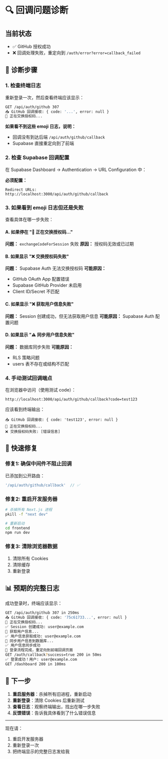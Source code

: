 # 🔍 回调问题诊断

## 当前状态
- ✅ GitHub 授权成功
- ❌ 回调处理失败，重定向到 `/auth/error?error=callback_failed`

## 🧪 诊断步骤

### 1. 检查终端日志

重新登录一次，然后查看终端应该显示：

```bash
GET /api/auth/github 307
📥 GitHub 回调接收: { code: '...', error: null }
🔄 正在交换授权码...
```

**如果看不到这些 emoji 日志，说明：**
- 回调没有到达后端 `/api/auth/github/callback`
- Supabase 直接重定向到了前端

### 2. 检查 Supabase 回调配置

在 Supabase Dashboard → Authentication → URL Configuration 中：

**必须配置：**
```
Redirect URLs:
http://localhost:3000/api/auth/github/callback
```

### 3. 如果看到 emoji 日志但还是失败

查看具体在哪一步失败：

#### A. 如果停在 "🔄 正在交换授权码..."
**问题：** `exchangeCodeForSession` 失败
**原因：** 授权码无效或已过期

#### B. 如果显示 "❌ 交换授权码失败"
**问题：** Supabase Auth 无法交换授权码
**可能原因：**
- GitHub OAuth App 配置错误
- Supabase GitHub Provider 未启用
- Client ID/Secret 不匹配

#### C. 如果显示 "❌ 获取用户信息失败"
**问题：** Session 创建成功，但无法获取用户信息
**可能原因：** Supabase Auth 配置问题

#### D. 如果显示 "⚠️ 同步用户信息失败"
**问题：** 数据库同步失败
**可能原因：**
- RLS 策略问题
- users 表不存在或结构不匹配

### 4. 手动测试回调端点

在浏览器中访问（使用测试 code）：
```
http://localhost:3000/api/auth/github/callback?code=test123
```

应该看到终端输出：
```
📥 GitHub 回调接收: { code: 'test123', error: null }
🔄 正在交换授权码...
❌ 交换授权码失败: [错误信息]
```

## 🔧 快速修复

### 修复1: 确保中间件不阻止回调
已添加到公开路由：
```typescript
'/api/auth/github/callback'  // ✅
```

### 修复2: 重启开发服务器
```bash
# 杀掉所有 Next.js 进程
pkill -f "next dev"

# 重新启动
cd frontend
npm run dev
```

### 修复3: 清除浏览器数据
1. 清除所有 Cookies
2. 清除缓存
3. 重新登录

## 📊 预期的完整日志

成功登录时，终端应该显示：

```bash
GET /api/auth/github 307 in 250ms
📥 GitHub 回调接收: { code: '75c61733...', error: null }
🔄 正在交换授权码...
✅ Session 创建成功: user@example.com
🔄 获取用户信息...
✅ 用户信息获取成功: user@example.com
🔄 同步用户信息到数据库...
✅ 用户信息同步成功
🎉 登录流程完成，重定向到前端回调页面
GET /auth/callback?success=true 200 in 50ms
✅ 登录成功！用户: user@example.com
GET /dashboard 200 in 100ms
```

## 🎯 下一步

1. **重启服务器**：杀掉所有旧进程，重新启动
2. **重新登录**：清除 Cookies 后重新测试
3. **查看日志**：观察终端输出，找出在哪一步失败
4. **反馈错误**：告诉我具体看到了什么错误信息

---

现在请：
1. 重启开发服务器
2. 重新登录一次
3. 把终端显示的完整日志发给我

